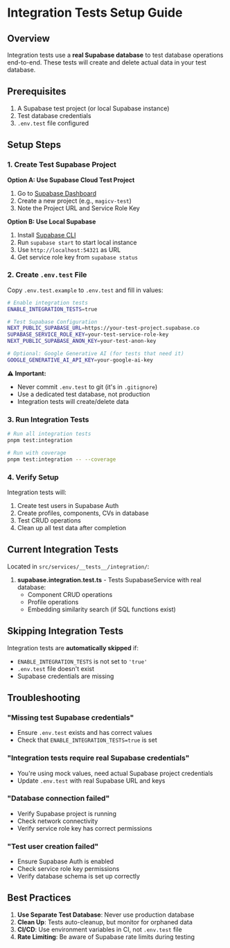 # Integration Tests Setup Guide

## Overview

Integration tests use a **real Supabase database** to test database operations end-to-end. These tests will create and delete actual data in your test database.

## Prerequisites

1. A Supabase test project (or local Supabase instance)
2. Test database credentials
3. `.env.test` file configured

## Setup Steps

### 1. Create Test Supabase Project

**Option A: Use Supabase Cloud Test Project**
1. Go to [Supabase Dashboard](https://supabase.com/dashboard)
2. Create a new project (e.g., `magicv-test`)
3. Note the Project URL and Service Role Key

**Option B: Use Local Supabase**
1. Install [Supabase CLI](https://supabase.com/docs/guides/cli)
2. Run `supabase start` to start local instance
3. Use `http://localhost:54321` as URL
4. Get service role key from `supabase status`

### 2. Create `.env.test` File

Copy `.env.test.example` to `.env.test` and fill in values:

```bash
# Enable integration tests
ENABLE_INTEGRATION_TESTS=true

# Test Supabase Configuration
NEXT_PUBLIC_SUPABASE_URL=https://your-test-project.supabase.co
SUPABASE_SERVICE_ROLE_KEY=your-test-service-role-key
NEXT_PUBLIC_SUPABASE_ANON_KEY=your-test-anon-key

# Optional: Google Generative AI (for tests that need it)
GOOGLE_GENERATIVE_AI_API_KEY=your-google-ai-key
```

**⚠️ Important:**
- Never commit `.env.test` to git (it's in `.gitignore`)
- Use a dedicated test database, not production
- Integration tests will create/delete data

### 3. Run Integration Tests

```bash
# Run all integration tests
pnpm test:integration

# Run with coverage
pnpm test:integration -- --coverage
```

### 4. Verify Setup

Integration tests will:
1. Create test users in Supabase Auth
2. Create profiles, components, CVs in database
3. Test CRUD operations
4. Clean up all test data after completion

## Current Integration Tests

Located in `src/services/__tests__/integration/`:

1. **supabase.integration.test.ts** - Tests SupabaseService with real database:
   - Component CRUD operations
   - Profile operations  
   - Embedding similarity search (if SQL functions exist)

## Skipping Integration Tests

Integration tests are **automatically skipped** if:
- `ENABLE_INTEGRATION_TESTS` is not set to `'true'`
- `.env.test` file doesn't exist
- Supabase credentials are missing

## Troubleshooting

### "Missing test Supabase credentials"
- Ensure `.env.test` exists and has correct values
- Check that `ENABLE_INTEGRATION_TESTS=true` is set

### "Integration tests require real Supabase credentials"
- You're using mock values, need actual Supabase project credentials
- Update `.env.test` with real Supabase URL and keys

### "Database connection failed"
- Verify Supabase project is running
- Check network connectivity
- Verify service role key has correct permissions

### "Test user creation failed"
- Ensure Supabase Auth is enabled
- Check service role key permissions
- Verify database schema is set up correctly

## Best Practices

1. **Use Separate Test Database**: Never use production database
2. **Clean Up**: Tests auto-cleanup, but monitor for orphaned data
3. **CI/CD**: Use environment variables in CI, not `.env.test` file
4. **Rate Limiting**: Be aware of Supabase rate limits during testing

